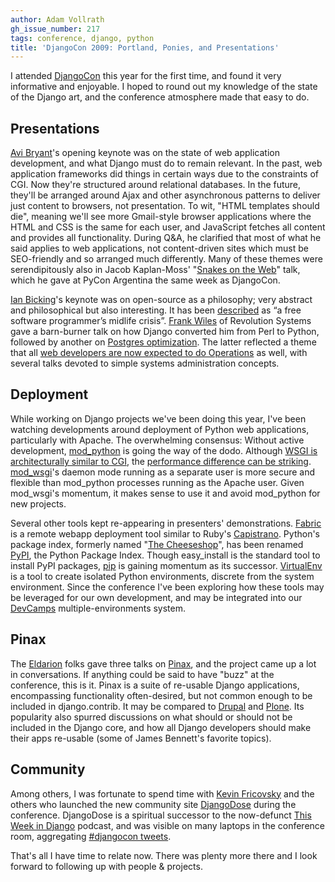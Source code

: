 ```yaml
---
author: Adam Vollrath
gh_issue_number: 217
tags: conference, django, python
title: 'DjangoCon 2009: Portland, Ponies, and Presentations'
---
```


I attended [DjangoCon](http://www.djangocon.org/) this year for the first time, and found it very informative and enjoyable. I hoped to round out my knowledge of the state of the Django art, and the conference atmosphere made that easy to do.

## Presentations

[Avi Bryant](http://www.avibryant.com/)'s opening keynote was on the state of web application development, and what Django must do to remain relevant. In the past, web application frameworks did things in certain ways due to the constraints of CGI. Now they're structured around relational databases. In the future, they'll be arranged around Ajax and other asynchronous patterns to deliver just content to browsers, not presentation. To wit, "HTML templates should die", meaning we'll see more Gmail-style browser applications where the HTML and CSS is the same for each user, and JavaScript fetches all content and provides all functionality. During Q&A, he clarified that most of what he said applies to web applications, not content-driven sites which must be SEO-friendly and so arranged much differently.  Many of these themes were serendipitously also in Jacob Kaplan-Moss' "[Snakes on the Web](http://jacobian.org/writing/snakes-on-the-web/)" talk, which he gave at PyCon Argentina the same week as DjangoCon.

[Ian Bicking](http://ianbicking.org/)'s keynote was on open-source as a philosophy; very abstract and philosophical but also interesting. It has been [described](http://www.sauria.com/blog/2009/09/12/djangocon-2009/) as “a free software programmer’s midlife crisis”. [Frank Wiles](http://www.revsys.com/about/bio/frankwiles.html) of Revolution Systems gave a barn-burner talk on how Django converted him from Perl to Python, followed by another on [Postgres optimization](/technology/postgresql). The latter reflected a theme that all [web developers are now expected to do Operations](http://times.usefulinc.com/2008/06/16-ops-now) as well, with several talks devoted to simple systems administration concepts.

## Deployment

While working on Django projects we've been doing this year, I've been watching developments around deployment of Python web applications, particularly with Apache. The overwhelming consensus: Without active development, [mod_python](http://www.modpython.org/) is going the way of the dodo. Although [WSGI is architecturally similar to CGI](http://www.b-list.org/weblog/2009/aug/10/wsgi/), the [performance difference can be striking](http://collingrady.wordpress.com/2009/01/06/mod_python-versus-mod_wsgi/). [mod_wsgi](http://code.google.com/p/modwsgi/)'s daemon mode running as a separate user is more secure and flexible than mod_python processes running as the Apache user. Given mod_wsgi's momentum, it makes sense to use it and avoid mod_python for new projects.

Several other tools kept re-appearing in presenters' demonstrations. [Fabric](http://fabfile.org/) is a remote webapp deployment tool similar to Ruby's [Capistrano](http://www.capify.org/). Python's package index, formerly named "[The Cheeseshop](http://www.youtube.com/watch?v=B3KBuQHHKx0)", has been renamed [PyPI](http://pypi.python.org/), the Python Package Index.  Though easy_install is the standard tool to install PyPI packages, [pip](http://pypi.python.org/pypi/pip) is gaining momentum as its successor. [VirtualEnv](http://pypi.python.org/pypi/virtualenv) is a tool to create isolated Python environments, discrete from the system environment.  Since the conference I've been exploring how these tools may be leveraged for our own development, and may be integrated into our [DevCamps](http://www.devcamps.org/) multiple-environments system.

## Pinax

The [Eldarion](http://eldarion.com/) folks gave three talks on [Pinax](http://pinaxproject.com/), and the project came up a lot in conversations. If anything could be said to have "buzz" at the conference, this is it. Pinax is a suite of re-usable Django applications, encompassing functionality often-desired, but not common enough to be included in django.contrib. It may be compared to [Drupal](http://drupal.org/) and [Plone](http://plone.org/).  Its popularity also spurred discussions on what should or should not be included in the Django core, and how all Django developers should make their apps re-usable (some of James Bennett's favorite topics).

## Community

Among others, I was fortunate to spend time with [Kevin Fricovsky](http://www.montylounge.com/) and the others who launched the new community site [DjangoDose](http://djangodose.com/) during the conference. DjangoDose is a spiritual successor to the now-defunct [This Week in Django](http://thisweekindjango.com/) podcast, and was visible on many laptops in the conference room, aggregating [#djangocon tweets](http://hashtags.org/djangocon).

That's all I have time to relate now. There was plenty more there and I look forward to following up with people & projects.
